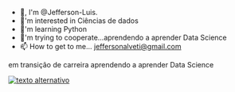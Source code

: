 - 👋, I'm @Jefferson-Luis.
- 👀'm interested in Ciências de dados
- 🌱'm learning Python
- 💞️'m trying to cooperate...aprendendo a aprender  Data Science
- 📫 How to get to me... jeffersonalveti@gmail.com

<!--- Jefferson-Luis/Jefferson-Luis is a special repository of ✨ ✨ because your README.md (this file) appears on your GitHub --->em transição de carreira aprendendo a aprender Data Science
[![texto alternativo][1.1]][1]

[1]: http://www.twitter.com/meunome
[1.1]: http://i.imgur.com/tXSoThF.png (texto título)
